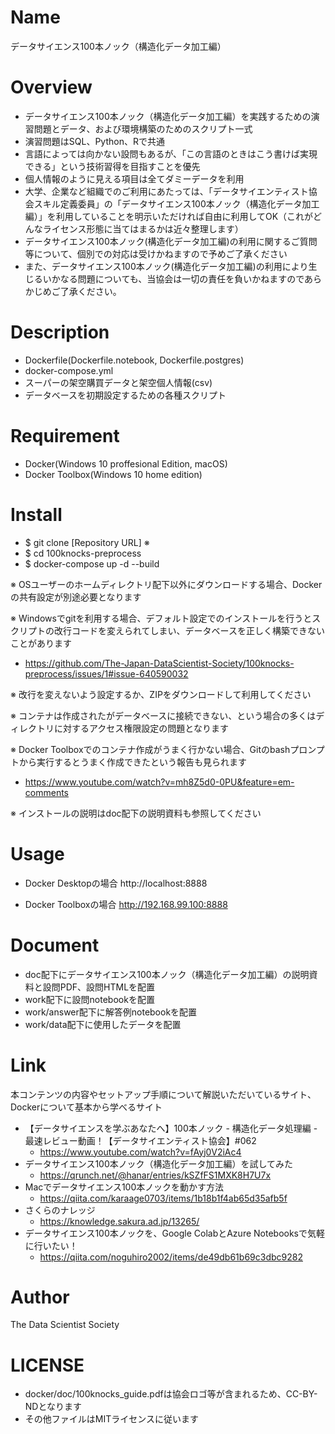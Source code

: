 Name
====
データサイエンス100本ノック（構造化データ加工編）

Overview
====
- データサイエンス100本ノック（構造化データ加工編）を実践するための演習問題とデータ、および環境構築のためのスクリプト一式
- 演習問題はSQL、Python、Rで共通
- 言語によっては向かない設問もあるが、「この言語のときはこう書けば実現できる」という技術習得を目指すことを優先
- 個人情報のように見える項目は全てダミーデータを利用
- 大学、企業など組織でのご利用にあたっては、「データサイエンティスト協会スキル定義委員」の「データサイエンス100本ノック（構造化データ加工編）」を利用していることを明示いただければ自由に利用してOK（これがどんなライセンス形態に当てはまるかは近々整理します）
- データサイエンス100本ノック(構造化データ加工編)の利用に関するご質問等について、個別での対応は受けかねますので予めご了承ください
- また、データサイエンス100本ノック(構造化データ加工編)の利用により生じるいかなる問題についても、当協会は一切の責任を負いかねますのであらかじめご了承ください。

Description
====
- Dockerfile(Dockerfile.notebook, Dockerfile.postgres)
- docker-compose.yml
- スーパーの架空購買データと架空個人情報(csv)
- データベースを初期設定するための各種スクリプト

Requirement
====
- Docker(Windows 10 proffesional Edition, macOS)
- Docker Toolbox(Windows 10 home edition)

Install
====
- $ git clone [Repository URL] ※
- $ cd 100knocks-preprocess
- $ docker-compose up -d --build

※ OSユーザーのホームディレクトリ配下以外にダウンロードする場合、Dockerの共有設定が別途必要となります

※ Windowsでgitを利用する場合、デフォルト設定でのインストールを行うとスクリプトの改行コードを変えられてしまい、データベースを正しく構築できないことがあります
- https://github.com/The-Japan-DataScientist-Society/100knocks-preprocess/issues/1#issue-640590032

※ 改行を変えないよう設定するか、ZIPをダウンロードして利用してください

※ コンテナは作成されたがデータベースに接続できない、という場合の多くはディレクトリに対するアクセス権限設定の問題となります

※ Docker Toolboxでのコンテナ作成がうまく行かない場合、Gitのbashプロンプトから実行するとうまく作成できたという報告も見られます
- https://www.youtube.com/watch?v=mh8Z5d0-0PU&feature=em-comments

※ インストールの説明はdoc配下の説明資料も参照してください

Usage
====
- Docker Desktopの場合
http://localhost:8888

- Docker Toolboxの場合
http://192.168.99.100:8888

Document
====
- doc配下にデータサイエンス100本ノック（構造化データ加工編）の説明資料と設問PDF、設問HTMLを配置
- work配下に設問notebookを配置
- work/answer配下に解答例notebookを配置
- work/data配下に使用したデータを配置

Link
====
本コンテンツの内容やセットアップ手順について解説いただいているサイト、Dockerについて基本から学べるサイト
- 【データサイエンスを学ぶあなたへ】100本ノック - 構造化データ処理編 - 最速レビュー動画！【データサイエンティスト協会】#062
  - https://www.youtube.com/watch?v=fAyj0V2iAc4
- データサイエンス100本ノック（構造化データ加工編）を試してみた
  - https://qrunch.net/@hanar/entries/kSZfFS1MXK8H7U7x
- Macでデータサイエンス100本ノックを動かす方法
  - https://qiita.com/karaage0703/items/1b18b1f4ab65d35afb5f
- さくらのナレッジ
  - https://knowledge.sakura.ad.jp/13265/
- データサイエンス100本ノックを、Google ColabとAzure Notebooksで気軽に行いたい！
  - https://qiita.com/noguhiro2002/items/de49db61b69c3dbc9282

Author
====
The Data Scientist Society

LICENSE
====
- docker/doc/100knocks_guide.pdfは協会ロゴ等が含まれるため、CC-BY-NDとなります
- その他ファイルはMITライセンスに従います
